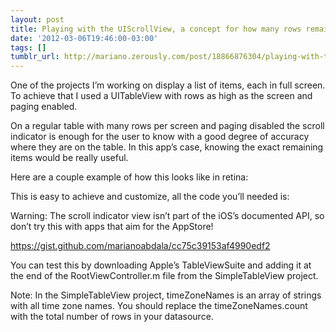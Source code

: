 ```yaml
---
layout: post
title: Playing with the UIScrollView, a concept for how many rows remain undisplayed
date: '2012-03-06T19:46:00-03:00'
tags: []
tumblr_url: http://mariano.zerously.com/post/18866876304/playing-with-the-uiscrollview-a-concept-for-how
---
```

One of the projects I’m working on display a list of items, each in full screen. To achieve that I used a UITableView with rows as high as the screen and paging enabled.

On a regular table with many rows per screen and paging disabled the scroll indicator is enough for the user to know with a good degree of accuracy where they are on the table. In this app’s case, knowing the exact remaining items would be really useful.

Here are a couple example of how this looks like in retina:



This is easy to achieve and customize, all the code you’ll needed is:


  Warning: The scroll indicator view isn’t part of the iOS’s documented API, so don’t try this with apps that aim for the AppStore!


https://gist.github.com/marianoabdala/cc75c39153af4990edf2


You can test this by downloading Apple’s TableViewSuite and adding it at the end of the RootViewController.m file from the SimpleTableView project.

Note: In the SimpleTableView project, timeZoneNames is an array of strings with all time zone names. You should replace the timeZoneNames.count with the total number of rows in your datasource.
